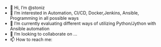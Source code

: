 - 👋 Hi, I’m @stoniz
- 👀 I’m interested in Automation, CI/CD, Docker,Jenkins, Ansible, Programming in all possible ways
- 🌱 I’m currently evaluating different ways of utilizing Python/Jython with Ansible automation
- 💞️ I’m looking to collaborate on ...
- 📫 How to reach me: 

<!---
stoniz/stoniz is a ✨ special ✨ repository because its `README.md` (this file) appears on your GitHub profile.
You can click the Preview link to take a look at your changes.
--->
